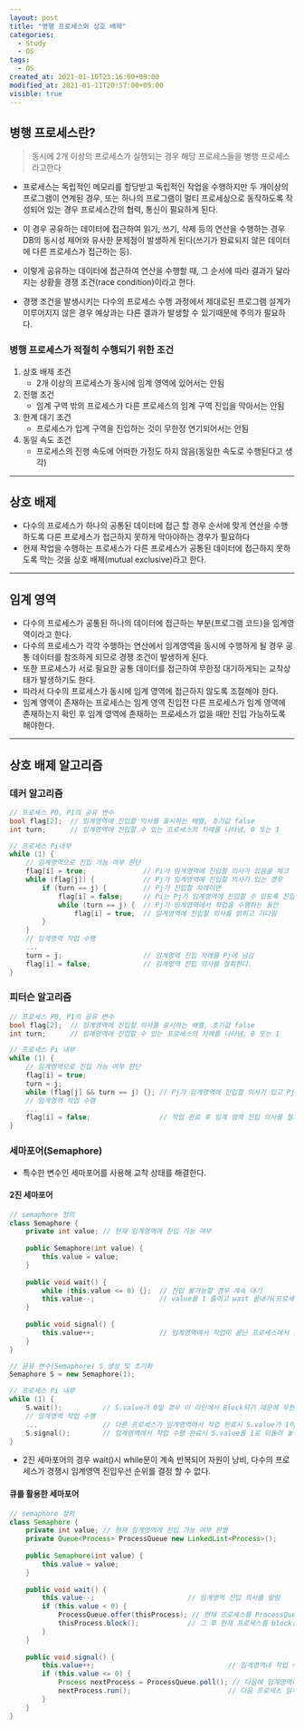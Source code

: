 ```yaml
---
layout: post
title: "병행 프로세스와 상호 배제"
categories:
  - Study
  - OS
tags:
  - OS
created_at: 2021-01-10T23:16:00+09:00
modified_at: 2021-01-11T20:57:00+09:00
visible: true
---
```


## 병행 프로세스란?

> 동시에 2개 이상의 프로세스가 실행되는 경우 해당 프로세스들을 병행 프로세스라고한다

* 프로세스는 독립적인 메모리를 할당받고 독립적인 작업을 수행하지만 두 개이상의 프로그램이 연계된 경우, 또는 하나의 프로그램이 멀티 프로세싱으로 동작하도록 작성되어 있는 경우 프로세스간의 협력, 통신이 필요하게 된다.
* 이 경우 공유하는 데이터에 접근하여 읽기, 쓰기, 삭제 등의 연산을 수행하는 경우 DB의 동시성 제어와 유사한 문제점이 발생하게 된다(쓰기가 완료되지 않은 데이터에 다른 프로세스가 접근하는 등).
* 이렇게 공유하는 데이터에 접근하여 연산을 수행할 때, 그 순서에 따라 결과가 달라지는 상황을 경쟁 조건(race condition)이라고 한다.

* 경쟁 조건을 발생시키는 다수의 프로세스 수행 과정에서 제대로된 프로그램 설계가 이루어지지 않은 경우 예상과는 다른 결과가 발생할 수 있기때문에 주의가 필요하다.

### 병행 프로세스가 적절히 수행되기 위한 조건

1. 상호 배제 조건
   * 2개 이상의 프로세스가 동시에 임계 영역에 있어서는 안됨
2. 진행 조건
   * 임계 구역 밖의 프로세스가 다른 프로세스의 임계 구역 진입을 막아서는 안됨
3. 한계 대기 조건
   * 프로세스가 입계 구역을 진입하는 것이 무한정 연기되어서는 안됨
4. 동일 속도 조건
   * 프로세스의 진행 속도에 어떠한 가정도 하지 않음(동일한 속도로 수행된다고 생각)

---

## 상호 배제

* 다수의 프로세스가 하나의 공통된 데이터에 접근 할 경우 순서에 맞게 연산을 수행 하도록 다른 프로세스가 접근하지 못하게 막아야하는 경우가 필요하다
* 현재 작업을 수행하는 프로세스가 다른 프로세스가 공통된 데이터에 접근하지 못하도록 막는 것을 상호 배제(mutual exclusive)라고 한다.

---

## 임계 영역

* 다수의 프로세스가 공통된 하나의 데이터에 접근하는 부분(프로그램 코드)을 임계영역이라고 한다.
* 다수의 프로세스가 각각 수행하는 연산에서 임계영역을 동시에 수행하게 될 경우 공통 데이터를 참조하게 되므로 경쟁 조건이 발생하게 된다.
* 또한 프로세스가 서로 필요한 공통 데이터를 접근하여 무한정 대기하게되는 교착상태가 발생하기도 한다.
* 따라서 다수의 프로세스가 동시에 임계 영역에 접근하지 않도록 조절해야 한다.
* 임계 영역이 존재하는 프로세스는 임계 영역 진입전 다른 프로세스가 임계 영역에 존재하는지 확인 후 임계 영역에 존재하는 프로세스가 없을 때만 진입 가능하도록 해야한다.

---

## 상호 배제 알고리즘

### 데커 알고리즘

```c
// 프로세스 P0, P1의 공유 변수
bool flag[2];  // 임계영역에 진입할 의사를 표시하는 배열, 초기값 false
int turn;      // 임계영역에 진입할 수 있는 프로세스의 차례를 나타냄, 0 또는 1

// 프로세스 Pi내부
while (1) {
    // 임계영역으로 진입 가능 여부 판단
    flag[i] = true;              // Pi가 임계영역에 진입할 의사가 있음을 체크
    while (flag[j]) {            // Pj가 임계영역에 진입할 의사가 있는 경우
        if (turn == j) {         // Pj가 진입할 차례이면
            flag[i] = false;     // Pi는 Pj가 임계영역에 진입할 수 있도록 진입 의사를 철회함
            while (turn == j) {  // Pj가 임계영역에서 작업을 수행하는 동안
                flag[i] = true;  // 임계영역에 진입할 의사를 밝히고 기다림
        }
    }
    // 임계영역 작업 수행
    ...
    turn = j;                    // 임계영역 진입 차례를 Pj에 넘김
    flag[i] = false;             // 임계영역 진입 의사를 철회한다.
}
```



### 피터슨 알고리즘

```c
// 프로세스 P0, P1의 공유 변수
bool flag[2];  // 임계영역에 진입할 의사를 표시하는 배열, 초기값 false
int turn;      // 임계영역에 진입할 수 있는 프로세스의 차례를 나타냄, 0 또는 1

// 프로세스 Pi 내부
while (1) {
    // 임계영역으로 진입 가능 여부 판단
    flag[i] = true;
    turn = j;
    while (flag[j] && turn == j) {}; // Pj가 임계영역에 진입할 의사가 있고 Pj 진입 차례인 경우 Pi는 계속 차례를 대기함
    // 임계영역 작업 수행
    ...
    flag[i] = false;                 // 작업 완료 후 임계 영역 진입 의사를 철회한다
}
```



### 세마포어(Semaphore)

* 특수한 변수인 세마포어를 사용해 교착 상태를 해결한다.

#### 2진 세마포어

```c++
// semaphore 정의
class Semaphore {
	private int value; // 현재 임계영역에 진입 가능 여부
    
    public Semaphore(int value) {
        this.value = value;
    }
    
    public void wait() {
        while (this.value <= 0) {};  // 진입 불가능할 경우 계속 대기
        this.value--;                // value를 1 줄이고 wait 끝내기(프로세스에서 임계영역 진입)
    }
    
    public void signal() {
        this.value++;                // 임계영역에서 작업이 끝난 프로세스에서 신호를 발생
    }
}

// 공유 변수(Semaphore) S 생성 및 초기화
Semaphore S = new Semaphore(1);

// 프로세스 Pi 내부
while (1) {
    S.wait();          // S.value가 0일 경우 이 라인에서 Block되기 때문에 무한 대기
    // 임계영역 작업 수행
    ...                // 다른 프로세스가 임계영역에서 작업 완료시 S.value가 1이 되어 임계영역 진입 가능
    S.signal();        // 임계영역에서 작업 수행 완료시 S.value를 1로 되돌려 놓아 다른 프로세스가 임계영역에 진입가능하도록 함
}
```

* 2진 세마포어의 경우 wait()시 while문이 계속 반복되어 자원이 낭비, 다수의 프로세스가 경쟁시 임계영역 진입우선 순위를 결정 할 수 없다.

#### 큐를 활용한 세마포어

```java
// semaphore 정의
class Semaphore {
	private int value; // 현재 임계영역에 진입 가능 여부 판별
    private Queue<Process> ProcessQueue new LinkedList<Process>();
    
    public Semaphore(int value) {
        this.value = value;
    }
    
    public void wait() {
        this.value--;                       // 임계영역 진입 의사를 알림
        if (this.value < 0) {
            ProcessQueue.offer(thisProcess); // 현재 프로세스를 ProcessQueue에 추가
            thisProcess.block();            // 그 후 현재 프로세스를 block상태로 변경
        }
    }
    
    public void signal() {
        this.value++;                                 // 임계영역내 작업 수행 완료를 알림
        if (this.value <= 0) {
            Process nextProcess = ProcessQueue.poll(); // 다음에 임계영역에 진입 할 프로세스를 꺼냄
            nextProcess.run();                        // 다음 프로세스 임계영역으로 진입
        }
    }
}
```

